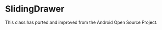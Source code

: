 SlidingDrawer
=============

This class has ported and improved from the Android Open Source Project.

